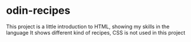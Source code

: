 # odin-recipes

This project is a little introduction to HTML, showing my skills in the language
It shows different kind of recipes, CSS is not used in this project